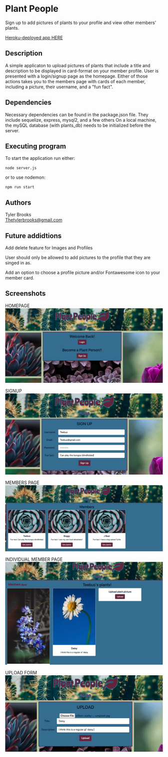 # Plant People

Sign up to add pictures of plants to your profile and view other members' plants.

[Heroku-deployed app HERE](https://agile-escarpment-36567.herokuapp.com/)

## Description

A simple applicaton to upload pictures of plants that include a title and description to be displayed in card-format on your member profile. User is presented with a login/signup page as the homepage. Either of those actions takes you to the members page with cards of each member, including a picture, their username, and a "fun fact".

## Dependencies

Necessary dependencies can be found in the package.json file. They include sequelize, express, mysql2, and a few others
On a local machine, the mySQL database (with plants_db) needs to be initialized before the server.

## Executing program

To start the application
run either:

```
node server.js
```

or to use nodemon:

```
npm run start
```

## Authors

Tyler Brooks
<br>
[Thetylerbrooks@gmail.com](mailto:Thetylerbrooks@gmail.com)

## Future addidtions

Add delete feature for Images and Profiles

User should only be allowed to add pictures to the profile that they are singed in as.

Add an option to choose a profile picture and/or Fontawesome icon to your member card.

## Screenshots

HOMEPAGE
![HOMEPAGE](./screenshots/Welcome%3AHome.png)

SIGNUP
![SIGNUP](./screenshots/Signup.png)

MEMBERS PAGE
![MEMBERS](./screenshots/Members.png)

INDIVIDUAL MEMBER PAGE
![MEMBER](./screenshots/Tebbus's%20plants.png)

UPLOAD FORM
![UPLOAD FORM](./screenshots/Upload.png)
